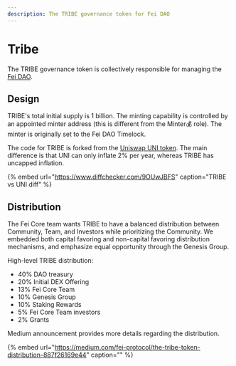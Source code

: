 ```yaml
---
description: The TRIBE governance token for Fei DAO
---
```


# Tribe

The TRIBE governance token is collectively responsible for managing the [Fei DAO](fei-dao.md). 

## Design

TRIBE's total initial supply is 1 billion. The minting capability is controlled by an appointed minter address \(this is different from the Minter💰 role\). The minter is originally set to the Fei DAO Timelock.

The code for TRIBE is forked from the [Uniswap UNI token](https://etherscan.io/address/0x1f9840a85d5af5bf1d1762f925bdaddc4201f984#code). The main difference is that UNI can only inflate 2% per year, whereas TRIBE has uncapped inflation.

{% embed url="https://www.diffchecker.com/9OUwJBFS" caption="TRIBE vs UNI diff" %}

## Distribution

The Fei Core team wants TRIBE to have a balanced distribution between Community, Team, and Investors while prioritizing the Community. We embedded both capital favoring and non-capital favoring distribution mechanisms, and emphasize equal opportunity through the Genesis Group.

High-level TRIBE distribution:

* 40% DAO treasury
* 20% Initial DEX Offering
* 13% Fei Core Team
* 10% Genesis Group
* 10% Staking Rewards
* 5% Fei Core Team investors
* 2% Grants

Medium announcement provides more details regarding the distribution.

{% embed url="https://medium.com/fei-protocol/the-tribe-token-distribution-887f26169e44" caption="" %}

